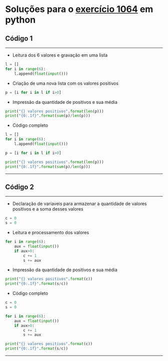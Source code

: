 # Soluções para o [exercício 1064](../../problemas/beecrowd/1064.md) em python

## Código 1

---

- Leitura dos 6 valores e gravação em uma lista

```python
l = []
for i in range(6):
    l.append(float(input()))
```

- Criação de uma nova lista com os valores positivos

```python
p = [i for i in l if i>0]
```

- Impressão da quantidade de positivos e sua média

```python
print("{} valores positivos".format(len(p)))
print("{0:.1f}".format(sum(p)/len(p)))
```

- Código completo

```python
l = []
for i in range(6):
    l.append(float(input()))

p = [i for i in l if i>0]

print("{} valores positivos".format(len(p)))
print("{0:.1f}".format(sum(p)/len(p)))
```

---

## Código 2

---

- Declaração de varíaveis para armazenar a quantidade de valores positivos e a soma desses valores

```python
c = 0
s = 0
```

- Leitura e processamento dos valores

```python
for i in range(6):
    aux = float(input())
    if aux>0:
        c += 1
        s += aux
```

- Impressão da quantidade de positivos e sua média

```python
print("{} valores positivos".format(c))
print("{0:.1f}".format(s/c))
```

- Código completo

```python
c = 0
s = 0

for i in range(6):
    aux = float(input())
    if aux>0:
        c += 1
        s += aux

print("{} valores positivos".format(c))
print("{0:.1f}".format(s/c))
```

---
